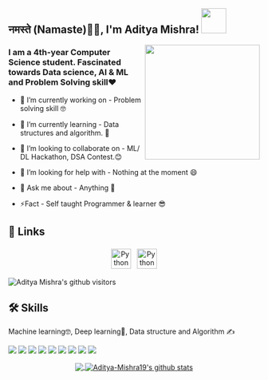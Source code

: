 
<h2>नमस्ते (Namaste)🙏🏻, I'm Aditya Mishra! <img src="https://media.giphy.com/media/12oufCB0MyZ1Go/giphy.gif" width="50"></h2>
<img align='right' src="https://media.giphy.com/media/M9gbBd9nbDrOTu1Mqx/giphy.gif" width="230">

### I am a 4th-year Computer Science student. Fascinated towards Data science, Al & ML and Problem Solving skill❤️

- 🔭 I’m currently working on - Problem solving skill 🤓

- 🌱 I’m currently learning - Data structures and algorithm. 🤡

- 👯 I’m looking to collaborate on - ML/ DL Hackathon, DSA Contest.😊

- 🤔 I’m looking for help with - Nothing at the moment 😄

- 💬 Ask me about - Anything 🤫

- ⚡Fact - Self taught Programmer & learner 😎


  
## 🔗 Links
<p align="center">
 <a href="https://www.linkedin.com/in/aditya-mishra-1907/" target="_blank" rel="noopener noreferrer"> <img src="https://img.icons8.com/color/48/000000/linkedin.png" alt="Python" height="40" style="vertical-align:top; margin:4px"></a>
 <a href="mailto:skadityamishra@gmail.com"> <img src="https://img.icons8.com/fluent/48/000000/gmail.png" alt="Python" height="40" style="vertical-align:top; margin:4px"></a>
</p>
<p>
    <img class="center" alt="Aditya Mishra's github visitors" src="https://visitor-badge.laobi.icu/badge?page_id=Aditya-Mishra19.Aditya-Mishra19"/>
</p>

  
## 🛠 Skills
Machine learning🤓, Deep learning🥰, Data structure and Algorithm ✍

![](https://img.shields.io/badge/OS-Windows-informational?style=flat&logo=windows&logoColor=white&color=2bbc8a)
![](https://img.shields.io/badge/Code-Python-informational?style=flat&logo=python&logoColor=white&color=2bbc8a)
![](https://img.shields.io/badge/Code-C++-informational?style=flat&logo=c++&logoColor=white&color=2bbc8a)
![](https://img.shields.io/badge/Code-HTML-5-informational?style=flat&logo=html5&logoColor=white&color=2bbc8a)
![](https://img.shields.io/badge/Editor-VSCode-informational?style=flat&logo=vs&logoColor=white&color=2bbc8a)
![](https://img.shields.io/badge/Editor-Pycharm-informational?style=flat&logo=pycharm&logoColor=white&color=2bbc8a)
![](https://img.shields.io/badge/Editor-JupyterNB-informational?style=flat&logo=jupyter&logoColor=white&color=2bbc8a)
![](https://img.shields.io/badge/Tools-Sklearn-informational?style=flat&logo=scikit-learn&logoColor=white&color=2bbc8a)
![](https://img.shields.io/badge/Shell-GitBash-informational?style=flat&logo=git&logoColor=white&color=2bbc8a)


<p align="center">
<a href="https://github.com/Aditya-Mishra19">
  <img align="center" src="https://github-readme-stats.vercel.app/api/top-langs/?username=Aditya-Mishra19&theme=dark&layout=compact&exclude_repo=IoT-Libraries,Hackerrank-Codes" />
  <img align="center" src="https://github-readme-stats.vercel.app/api?username=Aditya-Mishra19&show_icons=true&theme=dark&count_private=true&icon_color=439975&text_color=6e6e6e" alt="Aditya-Mishra19's github stats"/>
</a></p>
<br>





<!--🌟 From [Aditya Mishra](https://github.com/Aditya-Mishra19)-->
[linkedin]: https://www.linkedin.com/in/aditya-mishra-1907/
[Mail]: https://mail.google.com/mail/u/0/?view=cm&fs=1&to=skadityamishra@gmail.com.com&su=SUBJECT&body=BODY&tf=1
